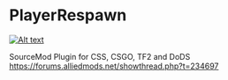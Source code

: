 PlayerRespawn
=============

[![Alt text](https://travis-ci.org/Bara20/PlayerRespawn.svg?branch=master)](https://travis-ci.org/Bara20/PlayerRespawn)

SourceMod Plugin for CSS, CSGO, TF2 and DoDS
https://forums.alliedmods.net/showthread.php?t=234697
